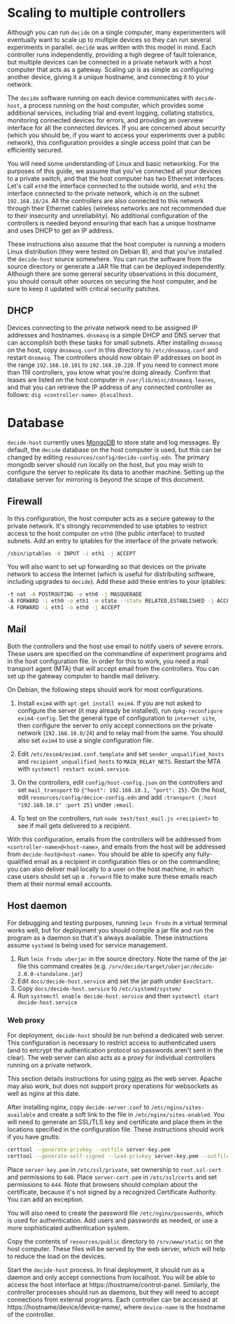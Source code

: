 # Scaling to multiple controllers

Although you can run `decide` on a single computer, many experimenters will eventually want to scale up to multiple devices so they can run several experiments in parallel. `decide` was written with this model in mind. Each controller runs independently, providing a high degree of fault tolerance, but multiple devices can be connected in a private network with a host computer that acts as a gateway. Scaling up is as simple as configuring another device, giving it a unique hostname, and connecting it to your network.

The `decide` software running on each device communicates with `decide-host`, a process running on the host computer, which provides some additional services, including trial and event logging, collating statistics, monitoring connected devices for errors, and providing an overview interface for all the connected devices. If you are concerned about security (which you should be, if you want to access your experiments over a public network), this configuration provides a single access point that can be efficiently secured.

You will need some understanding of Linux and basic networking. For the purposes of this guide, we assume that you've connected all your devices to a private switch, and that the host computer has two Ethernet interfaces. Let's call `eth0` the interface connected to the outside world, and `eth1` the interface connected to the private network, which is on the subnet `192.168.10/24`. All the controllers are also connected to this network through their Ethernet cables (wireless networks are not recommended due to their insecurity and unreliability). No additional configuration of the controllers is needed beyond ensuring that each has a unique hostname and uses DHCP to get an IP address.

These instructions also assume that the host computer is running a modern Linux distribution (they were tested on Debian 8), and that you've installed the `decide-host` source somewhere. You can run the software from the source directory or generate a JAR file that can be deployed independently. Although there are some general security observations in this document, you should consult other sources on securing the host computer, and be sure to keep it updated with critical security patches.

## DHCP

Devices connecting to the private network need to be assigned IP addresses and hostnames. `dnsmasq` is a simple DHCP and DNS server that can accomplish both these tasks for small subnets.  After installing `dnsmasq` on the host, copy `dnsmasq.conf` in this directory to `/etc/dnsmasq.conf` and restart `dnsmasq`. The controllers should now obtain IP addresses on boot in the range `192.168.10.101` to `192.168.10.220`. If you need to connect more than 119 controllers, you know what you're doing already. Confirm that leases are listed on the host computer in `/var/lib/misc/dnsmasq.leases`, and that you can retrieve the IP address of any connected controller as follows: `dig <controller-name> @localhost`.

# Database

`decide-host` currently uses [MongoDB](https://mongodb.org) to store state and log messages. By default, the `decide` database on the host computer is used, but this can be changed by editing `resources/config/decide-config.edn`. The primary mongodb server should run locally on the host, but you may wish to configure the server to replicate its data to another machine. Setting up the database server for mirroring is beyond the scope of this document.

## Firewall

In this configuration, the host computer acts as a secure gateway to the private network. It's strongly recommended to use iptables to restrict access to the host computer on `eth0` (the public interface) to trusted subnets. Add an entry to iptables for the interface of the private network:

```bash
/sbin/iptables -A INPUT -i eth1 -j ACCEPT
```

You will also want to set up forwarding so that devices on the private network to access the Internet (which is useful for distributing software, including upgrades to `decide`). Add these add these entries to your iptables:

```bash
-t nat -A POSTROUTING -o eth0 -j MASQUERADE
-A FORWARD -i eth0 -o eth1 -m state --state RELATED,ESTABLISHED -j ACCEPT
-A FORWARD -i eth1 -o eth0 -j ACCEPT
```

## Mail

Both the controllers and the host use email to notify users of severe errors. These users are specified on the commandline of experiment programs and in the host configuration file. In order for this to work, you need a mail transport agent (MTA) that will accept email from the controllers. You can set up the gateway computer to handle mail delivery.

On Debian, the following steps should work for most configurations.

1. Install `exim4` with `apt-get install exim4`. If you are not asked to configure the server (it may already be installed), run `dpkg-reconfigure exim4-config`. Set the general type of configuration to `internet site`, then configure the server to only accept connections on the private network (`192.168.10.0/24`) and to relay mail from the same. You should also set `exim4` to use a single configuration file.

2. Edit `/etc/exim4/exim4.conf.template` and set `sender_unqualified_hosts` and `recipient_unqualified_hosts` to `MAIN_RELAY_NETS`. Restart the MTA with `systemctl restart exim4.service`.

3. On the controllers, edit `config/host-config.json` on the controllers and set `mail_transport` to `{"host": 192.168.10.1, "port": 25}`. On the host, edit `resources/config/decice-config.edn` and add `:transport {:host "192.168.10.1" :port 25}` under `:email`.

4. To test on the controllers, run `node test/test_mail.js <recipient>` to see if mail gets delivered to a recipient.

With this configuration, emails from the controllers will be addressed from
`<controller-name>@<host-name>`, and emails from the host will be addressed from `decide-host@<host-name>`. You should be able to specify any fully-qualified email as a recipient in configuration files or on the commandline; you can also deliver mail locally to a user on the host machine, in which case users should set up a `.forward` file to make sure these emails reach them at their normal email accounts.

## Host daemon

For debugging and testing purposes, running `lein frodo` in a virtual terminal works well, but for deployment you should compile a jar file and run the program as a daemon so that it's always available.  These instructions assume `systemd` is being used for service management.

1. Run `lein frodo uberjar` in the source directory. Note the name of the jar file this command creates (e.g. `/srv/decide/target/uberjar/decide-2.0.0-standalone.jar`)
2. Edit `docs/decide-host.service` and set the jar path under `ExecStart`.
3. Copy `docs/decide-host.service` to `/etc/systemd/system/`
4. Run `systemctl enable decide-host.service` and then `systemctl start decide-host.service`


### Web proxy

For deployment, `decide-host` should be run behind a dedicated web server. This configuration is necessary to restrict access to authenticated users (and to encrypt the authentication protocol so passwords aren't sent in the clear).  The web server can also acts as a proxy for individual controllers running on a private network.

This section details instructions for using [nginx](http://nginx.org/) as the web server. Apache may also work, but does not support proxy operations for websockets as well as nginx at this date.

After installing nginx, copy `decide-server.conf` to `/etc/nginx/sites-available` and create a soft link to the file in `/etc/nginx/sites-enabled`. You will need to generate an SSL/TLS key and certificate and place them in the locations specified in the configuration file. These instructions should work if you have gnutls:

```bash
certtool --generate-privkey --outfile server-key.pem
certtool --generate-self-signed --load-privkey server-key.pem --outfile server-cert.pem
```

Place `server-key.pem` in `/etc/ssl/private`, set ownership to `root.ssl-cert` and permissions to `640`. Place `server-cert.pem` in `/etc/ssl/certs` and set permissions to `644`. Note that browsers should complain about the certificate, because it's not signed by a recognized Certificate Authority. You can add an exception.

You will also need to create the password file `/etc/nginx/passwords`, which is used for authentication. Add users and passwords as needed, or use a more sophisticated authentication system.

Copy the contents of `resources/public` directory to `/srv/www/static` on the host computer. These files will be served by the web server, which will help to reduce the load on the devices.

Start the `decide-host` process. In final deployment, it should run as a daemon and only accept connections from localhost. You will be able to access the host interface at https://hostname/control-panel. Similarly, the controller processes should run as daemons, but they will need to accept connections from external programs. Each controller can be accessed at https://hostname/device/device-name/, where `device-name` is the hostname of the controller.
